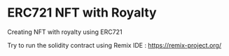 # ERC721 NFT with Royalty
Creating NFT with royalty using ERC721

Try to run the solidity contract using Remix IDE : https://remix-project.org/
